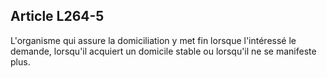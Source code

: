 ## Article L264-5

L'organisme qui assure la domiciliation y met fin lorsque l'intéressé le demande, lorsqu'il acquiert un
domicile stable ou lorsqu'il ne se manifeste plus.


